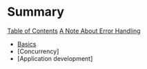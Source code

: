 # Summary

[Table of Contents](intro.md)
[A Note About Error Handling](error_handling_note.md)

- [Basics](basics.md)
- [Concurrency]
- [Application development]
